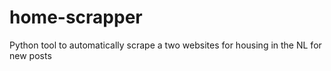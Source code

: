 # home-scrapper
Python tool to automatically scrape a two websites for housing in the NL for new posts
